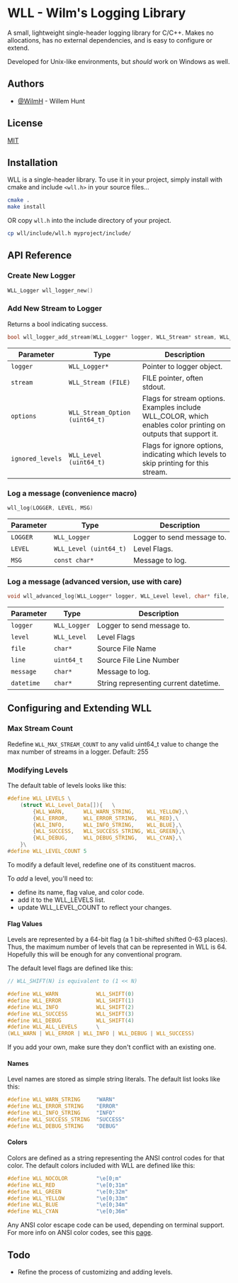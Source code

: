
# WLL - Wilm's Logging Library

A small, lightweight single-header logging library for C/C++.  Makes no allocations, has no external dependencies, and is easy to configure or extend.

Developed for Unix-like environments, but *should* work on Windows as well.

## Authors

- [@WilmH](https://www.github.com/WilmH) - Willem Hunt

## License

[MIT](https://choosealicense.com/licenses/mit/)

## Installation

WLL is a single-header library.  To use it in your project, simply install with cmake and include `<wll.h>` in your source files...

```bash
cmake .
make install
```

OR copy `wll.h` into the include directory of your project.

``` bash
cp wll/include/wll.h myproject/include/
```

## API Reference

### Create New Logger

```c
WLL_Logger wll_logger_new()
```

### Add New Stream to Logger

Returns a bool indicating success.

```c
bool wll_logger_add_stream(WLL_Logger* logger, WLL_Stream* stream, WLL_Stream_Option options, WLL_Level ignored_levels)
```

| Parameter         | Type                              | Description                |
| --------          | -------                           | ------------------------- |
| `logger`          | `WLL_Logger*`                     | Pointer to logger object. |
| `stream`          | `WLL_Stream (FILE)`               | FILE pointer, often stdout. |
| `options`         | `WLL_Stream_Option (uint64_t)`    | Flags for stream options.  Examples include WLL_COLOR, which enables color printing on outputs that support it. |
| `ignored_levels`  | `WLL_Level (uint64_t)`            | Flags for ignore options, indicating which levels to skip printing for this stream.|

### Log a message (convenience macro)

```c
wll_log(LOGGER, LEVEL, MSG)
```

| Parameter | Type                      | Description                |
| --------  | -------                   | ------------------------- |
| `LOGGER`  | `WLL_Logger`              | Logger to send message to. |
| `LEVEL`   | `WLL_Level (uint64_t)`    | Level Flags. |
| `MSG`     | `const char*`             | Message to log. |

### Log a message (advanced version, use with care)

```c
void wll_advanced_log(WLL_Logger* logger, WLL_Level level, char* file, uint64_t line, char* message, char* datetime)
```

| Parameter     | Type          | Description                |
| --------      | -------       | ------------------------- |
| `logger`      | `WLL_Logger`  | Logger to send message to. |
| `level`       | `WLL_Level`   | Level Flags|
| `file`        | `char*`       | Source File Name |
| `line`        | `uint64_t`    | Source File Line Number |
| `message`     | `char*`       | Message to log. |
| `datetime`    | `char*`       | String representing current datetime. |

## Configuring and Extending WLL

### Max Stream Count

Redefine `WLL_MAX_STREAM_COUNT` to any valid uint64_t value to change the max number of streams in a logger. Default: 255

### Modifying Levels

The default table of levels looks like this:

```c
#define WLL_LEVELS \
    (struct WLL_Level_Data[]){   \
        {WLL_WARN,      WLL_WARN_STRING,    WLL_YELLOW},\
        {WLL_ERROR,     WLL_ERROR_STRING,   WLL_RED},\
        {WLL_INFO,      WLL_INFO_STRING,    WLL_BLUE},\
        {WLL_SUCCESS,   WLL_SUCCESS_STRING, WLL_GREEN},\
        {WLL_DEBUG,     WLL_DEBUG_STRING,   WLL_CYAN},\
    }\
#define WLL_LEVEL_COUNT 5
```

To modify a default level, redefine one of its constituent macros.

To *add* a level, you'll need to:
- define its name, flag value, and color code.
- add it to the WLL_LEVELS list.
- update WLL_LEVEL_COUNT to reflect your changes.

#### Flag Values

Levels are represented by a 64-bit flag (a 1 bit-shifted shifted 0-63 places).  Thus, the maximum number of levels that can be represented in WLL is 64.  Hopefully this will be enough for any conventional program.

The default level flags are defined like this:

```c
// WLL_SHIFT(N) is equivalent to (1 << N)

#define WLL_WARN            WLL_SHIFT(0)  
#define WLL_ERROR           WLL_SHIFT(1)
#define WLL_INFO            WLL_SHIFT(2)
#define WLL_SUCCESS         WLL_SHIFT(3)
#define WLL_DEBUG           WLL_SHIFT(4)
#define WLL_ALL_LEVELS      \
(WLL_WARN | WLL_ERROR | WLL_INFO | WLL_DEBUG | WLL_SUCCESS)

```

If you add your own, make sure they don't conflict with an existing one.

#### Names

Level names are stored as simple string literals.  The default list looks like this:

```c
#define WLL_WARN_STRING     "WARN"
#define WLL_ERROR_STRING    "ERROR"
#define WLL_INFO_STRING     "INFO"
#define WLL_SUCCESS_STRING  "SUCCESS"
#define WLL_DEBUG_STRING    "DEBUG"
```

#### Colors

Colors are defined as a string representing the ANSI control codes for that color.  The default colors included with WLL are defined like this:

```c
#define WLL_NOCOLOR         "\e[0;m"
#define WLL_RED             "\e[0;31m" 
#define WLL_GREEN           "\e[0;32m" 
#define WLL_YELLOW          "\e[0;33m"
#define WLL_BLUE            "\e[0;34m" 
#define WLL_CYAN            "\e[0;36m"
```

Any ANSI color escape code can be used, depending on terminal support.  For more info on ANSI color codes, see this [page](https://en.wikipedia.org/wiki/ANSI_escape_code#Colors).

## Todo
- Refine the process of customizing and adding levels.